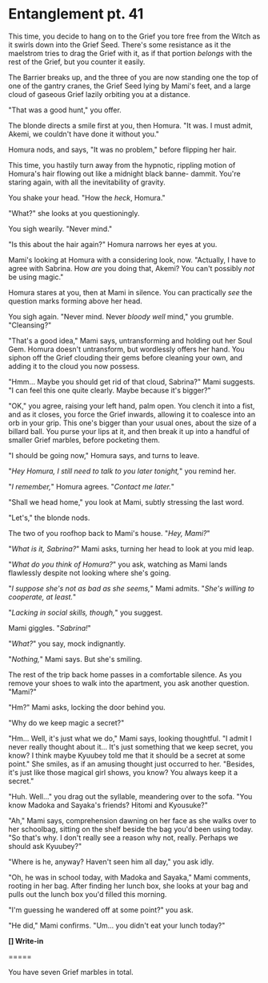 # Entanglement pt. 41

This time, you decide to hang on to the Grief you tore free from the Witch as it swirls down into the Grief Seed. There's some resistance as it the maelstrom tries to drag the Grief with it, as if that portion *belongs* with the rest of the Grief, but you counter it easily.

The Barrier breaks up, and the three of you are now standing one the top of one of the gantry cranes, the Grief Seed lying by Mami's feet, and a large cloud of gaseous Grief lazily orbiting you at a distance.

"That was a good hunt," you offer.

The blonde directs a smile first at you, then Homura. "It was. I must admit, Akemi, we couldn't have done it without you."

Homura nods, and says, "It was no problem," before flipping her hair.

This time, you hastily turn away from the hypnotic, rippling motion of Homura's hair flowing out like a midnight black banne- dammit. You're staring again, with all the inevitability of gravity.

You shake your head. "How the *heck*, Homura."

"What?" she looks at you questioningly.

You sigh wearily. "Never mind."

"Is this about the hair again?" Homura narrows her eyes at you.

Mami's looking at Homura with a considering look, now. "Actually, I have to agree with Sabrina. How *are* you doing that, Akemi? You can't possibly *not* be using magic."

Homura stares at you, then at Mami in silence. You can practically *see* the question marks forming above her head.

You sigh again. "Never mind. Never *bloody well* mind," you grumble. "Cleansing?"

"That's a good idea," Mami says, untransforming and holding out her Soul Gem. Homura doesn't untransform, but wordlessly offers her hand. You siphon off the Grief clouding their gems before cleaning your own, and adding it to the cloud you now possess.

"Hmm... Maybe you should get rid of that cloud, Sabrina?" Mami suggests. "I can feel this one quite clearly. Maybe because it's bigger?"

"OK," you agree, raising your left hand, palm open. You clench it into a fist, and as it closes, you force the Grief inwards, allowing it to coalesce into an orb in your grip. This one's bigger than your usual ones, about the size of a billard ball. You purse your lips at it, and then break it up into a handful of smaller Grief marbles, before pocketing them.

"I should be going now," Homura says, and turns to leave.

"*Hey Homura, I still need to talk to you later tonight,*" you remind her.

"*I remember,*" Homura agrees. "*Contact me later.*"

"Shall we head home," you look at Mami, subtly stressing the last word.

"Let's," the blonde nods.

The two of you roofhop back to Mami's house. "*Hey, Mami?*"

"*What is it, Sabrina?*" Mami asks, turning her head to look at you mid leap.

"*What do you think of Homura?*" you ask, watching as Mami lands flawlessly despite not looking where she's going.

"*I suppose she's not as bad as she seems,*" Mami admits. "*She's willing to cooperate, at least.*"

"*Lacking in social skills, though,*" you suggest.

Mami giggles. "*Sabrina!*"

"*What?*" you say, mock indignantly.

"*Nothing,*" Mami says. But she's smiling.

The rest of the trip back home passes in a comfortable silence. As you remove your shoes to walk into the apartment, you ask another question. "Mami?"

"Hm?" Mami asks, locking the door behind you.

"Why do we keep magic a secret?"

"Hm... Well, it's just what we do," Mami says, looking thoughtful. "I admit I never really thought about it... It's just something that we keep secret, you know? I think maybe Kyuubey told me that it should be a secret at some point." She smiles, as if an amusing thought just occurred to her. "Besides, it's just like those magical girl shows, you know? You always keep it a secret."

"Huh. Well..." you drag out the syllable, meandering over to the sofa. "You know Madoka and Sayaka's friends? Hitomi and Kyousuke?"

"Ah," Mami says, comprehension dawning on her face as she walks over to her schoolbag, sitting on the shelf beside the bag you'd been using today. "So that's why. I don't really see a reason why not, really. Perhaps we should ask Kyuubey?"

"Where is he, anyway? Haven't seen him all day," you ask idly.

"Oh, he was in school today, with Madoka and Sayaka," Mami comments, rooting in her bag. After finding her lunch box, she looks at your bag and pulls out the lunch box you'd filled this morning.

"I'm guessing he wandered off at some point?" you ask.

"He did," Mami confirms. "Um... you didn't eat your lunch today?"

**\[] Write-in**

\=====​

You have seven Grief marbles in total.
